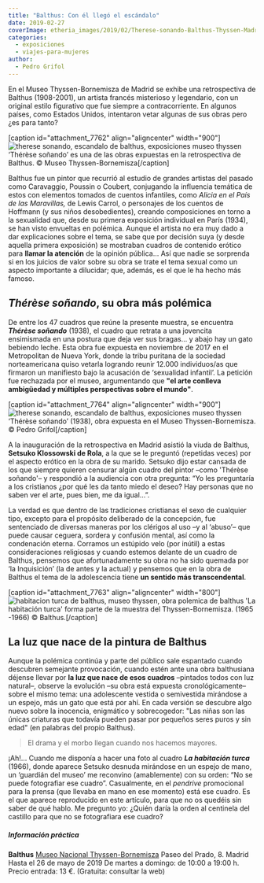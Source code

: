 ```yaml
---
title: "Balthus: Con él llegó el escándalo"
date: 2019-02-27
coverImage: etheria_images/2019/02/Therese-sonando-Balthus-Thyssen-Madrid.jpg
categories: 
  - exposiciones
  - viajes-para-mujeres
author: 
  - Pedro Grifol
---
```


En el Museo Thyssen-Bornemisza de Madrid se exhibe una retrospectiva de Balthus 
(1908-2001), un artista francés misterioso y legendario, con un original estilo 
figurativo que fue siempre a contracorriente. En algunos países, como Estados Unidos, 
intentaron vetar algunas de sus obras pero ¿es para tanto? 

\[caption id="attachment\_7762" align="aligncenter" width="900"\]![therese sonando, escandalo de balthus, exposiciones museo thyssen](etheria_images/2019/02/Balthus-Thyssen-Madrid.jpg "Therese soñando es una de las polémicas obras de Balthus.") ‘Thérèse soñando’ es una de las obras expuestas en la retrospectiva de Balthus. © Museo Thyssen-Bornemisza\[/caption\]

Balthus fue un pintor que recurrió al estudio de grandes artistas del pasado como Caravaggio, Poussin o Coubert, conjugando la influencia temática de estos con elementos tomados de cuentos infantiles, como _Alicia en el País de las Maravillas,_ de Lewis Carrol, o personajes de los cuentos de Hoffmann (y sus niños desobedientes), creando composiciones en torno a la sexualidad que, desde su primera exposición individual en París (1934), se han visto envueltas en polémica. Aunque el artista no era muy dado a dar explicaciones sobre el tema, se sabe que por decisión suya (y desde aquella primera exposición) se mostraban cuadros de contenido erótico para **llamar la atención** de la opinión pública… Así que nadie se sorprenda si en los juicios de valor sobre su obra se trate el tema sexual como un aspecto importante a dilucidar; que, además, es el que le ha hecho más famoso.

## _Thérèse soñando_, su obra más polémica

De entre los 47 cuadros que reúne la presente muestra, se encuentra **_Thérèse soñando_** (1938), el cuadro que retrata a una jovencita ensimismada en una postura que deja ver sus bragas… y abajo hay un gato bebiendo leche. Esta obra fue expuesta en noviembre de 2017 en el Metropolitan de Nueva York, donde la tribu puritana de la sociedad norteamericana quiso vetarla logrando reunir 12.000 individuos/as que firmaron un manifiesto bajo la acusación de ‘sexualidad infantil’. La petición fue rechazada por el museo, argumentando que **"el arte conlleva ambigüedad y múltiples perspectivas sobre el mundo"**.

\[caption id="attachment\_7764" align="aligncenter" width="900"\]![therese sonando, escandalo de balthus, exposiciones museo thyssen](etheria_images/2019/02/Therese-sonando-Balthus-Thyssen-Madrid.jpg "Therese soñando, obra expuesta en el Museo Thyssen-Bornemisza") ‘Thérèse soñando’ (1938), obra expuesta en el Museo Thyssen-Bornemisza. © Pedro Grifol\[/caption\]

A la inauguración de la retrospectiva en Madrid asistió la viuda de Balthus, **Setsuko Klossowski de Rola**, a la que se le preguntó (repetidas veces) por el aspecto erótico en la obra de su marido. Setsuko dijo estar cansada de los que siempre quieren censurar algún cuadro del pintor –como 'Thérèse soñando'– y respondió a la audiencia con otra pregunta: “Yo les preguntaría a los cristianos ¿por qué les da tanto miedo el deseo? Hay personas que no saben ver el arte, pues bien, me da igual…”.

La verdad es que dentro de las tradiciones cristianas el sexo de cualquier tipo, excepto para el propósito deliberado de la concepción, fue sentenciado de diversas maneras por los clérigos al uso –y al ‘abuso’– que puede causar ceguera, sordera y confusión mental, así como la condenación eterna. Corramos un estúpido velo (por inútil) a estas consideraciones religiosas y cuando estemos delante de un cuadro de Balthus, pensemos que afortunadamente su obra no ha sido quemada por ‘la Inquisición’ (la de antes y la actual) y pensemos que en la obra de Balthus el tema de la adolescencia tiene **un sentido más transcendental**.

\[caption id="attachment\_7763" align="aligncenter" width="800"\]![habitacion turca de balthus, museo thyssen, obra polemica de balthus](etheria_images/2019/02/Habitacion-turca-Balthus-Thyssen-Madrid.jpg "La habitación turca forma parte de la muestra del Thyssen-Bornemisza") 'La habitación turca' forma parte de la muestra del Thyssen-Bornemisza. (1965 -1966) © Balthus.\[/caption\]

## La luz que nace de la pintura de Balthus

Aunque la polémica continúa y parte del público sale espantado cuando descubren semejante provocación, cuando estén ante una obra balthusiana déjense llevar por **la luz que nace de esos cuadros** –pintados todos con luz natural–, observe la evolución –su obra está expuesta cronológicamente– sobre el mismo tema: una adolescente vestida o semivestida mirándose a un espejo, más un gato que está por ahí. En cada versión se descubre algo nuevo sobre la inocencia, enigmático y sobrecogedor: "Las niñas son las únicas criaturas que todavía pueden pasar por pequeños seres puros y sin edad" (en palabras del propio Balthus).

> El drama y el morbo llegan cuando nos hacemos mayores. 

¡Ah!... Cuando me disponía a hacer una foto al cuadro **_La habitación turca_** (1966), donde aparece Setsuko desnuda mirándose en un espejo de mano, un ‘guardián del museo’ me reconvino (amablemente) con su orden: “No se puede fotografiar ese cuadro”. Casualmente, en el _pendrive_ promocional para la prensa (que llevaba en mano en ese momento) está ese cuadro. Es el que aparece reproducido en este artículo, para que no os quedéis sin saber de qué hablo. Me pregunto yo: ¿Quién daría la orden al centinela del castillo para que no se fotografiara ese cuadro?

##### Información práctica

**Balthus** [Museo Nacional Thyssen-Bornemisza](http://www.museothyssen.org) Paseo del Prado, 8. Madrid Hasta el 26 de mayo de 2019 De martes a domingo: de 10:00 a 19:00 h. Precio entrada: 13 €. (Gratuita: consultar la web)
